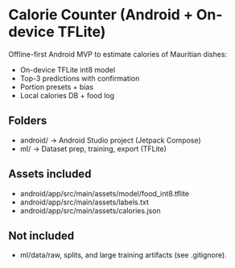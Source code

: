 ﻿# Calorie Counter (Android + On-device TFLite)

Offline-first Android MVP to estimate calories of Mauritian dishes:
- On-device TFLite int8 model
- Top-3 predictions with confirmation
- Portion presets + bias
- Local calories DB + food log

## Folders
- android/  → Android Studio project (Jetpack Compose)
- ml/       → Dataset prep, training, export (TFLite)

## Assets included
- android/app/src/main/assets/model/food_int8.tflite
- android/app/src/main/assets/labels.txt
- android/app/src/main/assets/calories.json

## Not included
- ml/data/raw, splits, and large training artifacts (see .gitignore).
